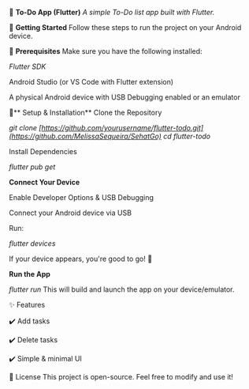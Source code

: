 📝 **To-Do App (Flutter)**
_A simple To-Do list app built with Flutter._

🚀 **Getting Started**
Follow these steps to run the project on your Android device.

📌 **Prerequisites**
Make sure you have the following installed:

_Flutter SDK_

Android Studio (or VS Code with Flutter extension)

A physical Android device with USB Debugging enabled or an emulator

🔧** Setup & Installation**
Clone the Repository

_git clone [https://github.com/yourusername/flutter-todo.git](https://github.com/MelissaSequeira/SehatGo)_
_cd flutter-todo_

Install Dependencies

_flutter pub get_

**Connect Your Device**

Enable Developer Options & USB Debugging

Connect your Android device via USB

Run:

_flutter devices_

If your device appears, you're good to go! 🎉

**Run the App**

_flutter run_
This will build and launch the app on your device/emulator.

✨ Features

✔️ Add tasks

✔️ Delete tasks

✔️ Simple & minimal UI

📜 License
This project is open-source. Feel free to modify and use it!
